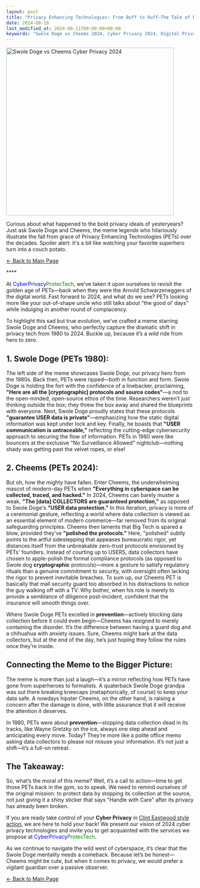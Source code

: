 ```yaml
---
layout: post
title: "Privacy Enhancing Technologies: From Buff to Ruff—The Tale of PETs in the Swole Doge vs. Cheems Meme"
date: 2024-08-18
last_modified_at: 2024-08-11T00:00:00+00:00
keywords: "Swole Doge vs Cheems 2024, Cyber Privacy 2024, Digital Privacy 2024, Zero Trust Cybersecurity, Data Sovereignty Protocols, Cyber Privacy, PET (Privacy-Enhancing Technologies), Data Protection, Digital Security, Privacy Tech Evolution, Internet Security, Data Security Solutions, Cybersecurity Strategies, Online Privacy Tools, Privacy Protocols, Cybersecurity Trends 2024, Digital Defense, Data Collection Protection, Privacy vs Data Collection, Information Security, Data Encryption, Cybersecurity Services, Personal Data Protection, Privacy Advocacy, Cybersecurity Awareness, Data Privacy Best Practices, Advanced Privacy Technologies, Cyber Privacy Solutions, Privacy Memes, Meme Culture in Cybersecurity."
---
```

<div class="content-container">
  <div class="image-container">
    <img src="{{ '/assets/images/Swole_Doge_vs_Cheems_Cyber_PETs_2024.png' | relative_url }}" alt="Swole Doge vs Cheems Cyber Privacy 2024" width="450" height="450">
  </div>
  <div class="text-container">
    <p>Curious about what happened to the bold privacy ideals of yesteryears? Just ask Swole Doge and Cheems, the meme legends who hilariously illustrate the fall from grace of Privacy Enhancing Technologies (PETs) over the decades. Spoiler alert: it's a bit like watching your favorite superhero turn into a couch potato.</p>

<p><a href="https://cyberprivacy.tech">← Back to Main Page</a></p>
****

<p>At <span style="color: blue;">CyberPrivacy</span><span style="color: green;">ProtecTech</span>, we’ve taken it upon ourselves to revisit the golden age of PETs—back when they were the Arnold Schwarzeneggers of the digital world. Fast forward to 2024, and what do we see? PETs looking more like your out-of-shape uncle who still talks about “the good ol’ days” while indulging in another round of complacency.</p>

<p>To highlight this sad but true evolution, we’ve crafted a meme starring Swole Doge and Cheems, who perfectly capture the dramatic shift in privacy tech from 1980 to 2024. Buckle up, because it’s a wild ride from hero to zero.</p>

<h2>1. Swole Doge (PETs 1980):</h2>

<p>The left side of the meme showcases Swole Doge, our privacy hero from the 1980s. Back then, PETs were ripped—both in function and form. Swole Doge is holding the fort with the confidence of a linebacker, proclaiming, <strong>"Here are all the [cryptographic] protocols and source codes"</strong>—a nod to the open-minded, open-source ethos of the time. Researchers weren’t just thinking outside the box; they threw the box away and shared the blueprints with everyone. Next, Swole Doge proudly states that these protocols <strong>"guarantee USER data is private"</strong>—emphasizing how the static digital information was kept under lock and key. Finally, he boasts that <strong>"USER communication is untraceable,"</strong> reflecting the cutting-edge cybersecurity approach to securing the flow of information. PETs in 1980 were like bouncers at the exclusive "No Surveillance Allowed" nightclub—nothing shady was getting past the velvet ropes, or else!</p>

<h2>2. Cheems (PETs 2024):</h2>

<p>But oh, how the mighty have fallen. Enter Cheems, the underwhelming mascot of modern-day PETs when <strong>"Everything in cyberspace can be collected, traced, and hacked."</strong> In 2024, Cheems can barely muster a weak, <strong>"The [data] COLLECTORS are guaranteed protection,"</strong> as opposed to Swole Doge's <strong>"USER data protection."</strong> In this iteration, privacy is more of a ceremonial gesture, reflecting a world where data collection is viewed as an essential element of modern commerce—far removed from its original safeguarding principles. Cheems then laments that Big Tech is spared a blow, provided they’ve <strong>"polished the protocols."</strong> Here, "polished" subtly points to the artful sidestepping that appeases bureaucratic rigor, yet distances itself from the unbreakable zero-trust protocols envisioned by PETs' founders. Instead of courting up to USERS, data collectors have chosen to apple-polish the formal compliance protocols (as opposed to Swole dog <strong>cryptographic</strong> protocols)—more a gesture to satisfy regulatory rituals than a genuine commitment to security, with oversight often lacking the rigor to prevent inevitable breaches. To sum up, our Cheems PET is basically that mall security guard too absorbed in his distractions to notice the guy walking off with a TV. Why bother, when his role is merely to provide a semblance of diligence post-incident, confident that the insurance will smooth things over.</p>

<p>Where Swole Doge PETs excelled in <strong>prevention</strong>—actively blocking data collection before it could even begin—Cheems has resigned to merely containing the disorder. It’s the difference between having a guard dog and a chihuahua with anxiety issues. Sure, Cheems might bark at the data collectors, but at the end of the day, he’s just hoping they follow the rules once they’re inside.</p>

<h2>Connecting the Meme to the Bigger Picture:</h2>

<p>The meme is more than just a laugh—it’s a mirror reflecting how PETs have gone from superheroes to formalists. A quaterback Swole Doge grandpa was out there breaking kneecaps (metaphorically, of course) to keep your data safe. A nowdays hipster Cheems, on the other hand, is raising a concern after the damage is done, with little assurance that it will receive the attention it deserves.</p>

<p>In 1980, PETs were about <strong>prevention</strong>—stopping data collection dead in its tracks, like Wayne Gretzky on the ice, always one step ahead and anticipating every move. Today? They’re more like a polite office memo asking data collectors to please not misuse your information. It’s not just a shift—it’s a full-on retreat.</p>

<h2>The Takeaway:</h2>

<p>So, what’s the moral of this meme? Well, it’s a call to action—time to get those PETs back in the gym, so to speak. We need to remind ourselves of the original mission: to protect data by stopping its collection at the source, not just giving it a shiny sticker that says "Handle with Care" after its privacy has already been broken.</p>

<p>If you are ready take control of your <strong>Cyber Privacy</strong> in <a href="https://cyberprivacy.tech/2024/08/11/swole-doge-cyber-privacy-evolution.html">Clint Eastwood style action</a>, we are here to hold your back! We present our vision of 2024 cyber privacy technologies and invite you to get acquainted with the services we propose at <span style="color: blue;">CyberPrivacy</span><span style="color: green;">ProtecTech</span>.</p>

<p>As we continue to navigate the wild west of cyberspace, it’s clear that the Swole Doge mentality needs a comeback. Because let’s be honest—Cheems might be cute, but when it comes to privacy, we would prefer a vigilant guardian over a passive observer.</p>


<p><a href="https://cyberprivacy.tech">← Back to Main Page</a></p>
